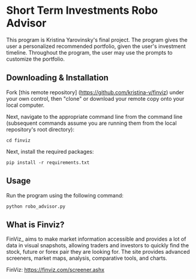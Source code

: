 # Short Term Investments Robo Advisor

This program is Kristina Yarovinsky's final project. The program gives the user a personalized recommended portfolio, given the user's investment timeline. Throughout the program, the user may use the prompts to customize the portfolio.

    

## Downloading & Installation

Fork [this remote repository] (https://github.com/kristina-y/finviz) under your own control, then "clone" or download your remote copy onto your local computer.

Next, navigate to the appropriate command line from the command line (subsequent commands assume you are running them from the local repository's root directory):

    
    cd finviz
    
Next, install the required packages:

    
    pip install -r requirements.txt
    


## Usage

Run the program using the following command:

    
    python robo_advisor.py
    

## What is Finviz?

FinViz_ aims to make market information accessible and provides a lot of data in visual snapshots, allowing traders and investors to quickly find the stock, future or forex pair they are looking for. The site provides advanced screeners, market maps, analysis, comparative tools, and charts.

FinViz: https://finviz.com/screener.ashx